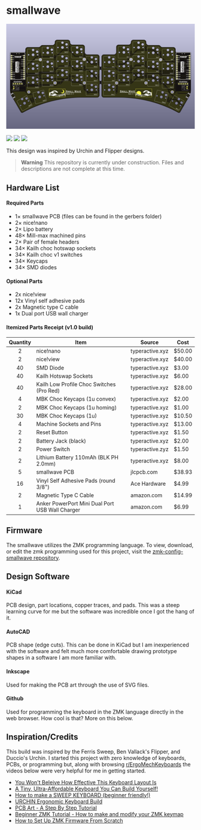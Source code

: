 # smallwave

![PCB Preview](./gallery/main-top.png)

<span>
  <img src="https://img.shields.io/github/last-commit/rosennx6/smallwave?style=flat">
  <img src="https://img.shields.io/badge/release-v1.1-success">
  <img src="https://img.shields.io/badge/Language-ZMK-8A2BE2">
  
</span>

This design was inspired by Urchin and Flipper designs.

> **Warning**
> This repository is currently under construction. Files and descriptions are not complete at this time.

## Hardware List
#### Required Parts
- 1× smallwave PCB (files can be found in the gerbers folder)
- 2× nice!nano
- 2× Lipo battery
- 48× Mill-max machined pins
- 2× Pair of female headers
- 34× Kailh choc hotswap sockets
- 34× Kailh choc v1 switches
- 34× Keycaps
- 34× SMD diodes

#### Optional Parts
- 2x nice!view
- 12x Vinyl self adhesive pads
- 2x Magnetic type C cable
- 1x Dual port USB wall charger

#### Itemized Parts Receipt (v1.0 build)
| Quantity | Item | Source | Cost |
| :---: | --- | --- | --- |
| 2 | nice!nano | typeractive.xyz | $50.00 |
| 2 | nice!view | typeractive.xyz | $40.00 |
| 40 | SMD Diode | typeractive.xyz | $3.00 |
| 40 | Kailh Hotswap Sockets | typeractive.xyz | $6.00 |
| 40 | Kailh Low Profile Choc Switches (Pro Red) | typeractive.xyz | $28.00 |
| 4 | MBK Choc Keycaps (1u convex) | typeractive.xyz | $2.00 |
| 2 | MBK Choc Keycaps (1u homing) | typeractive.xyz | $1.00 |
| 30 | MBK Choc Keycaps (1u) | typeractive.xyz | $10.50 |
| 4 | Machine Sockets and Pins | typeractive.xyz | $13.00 |
| 2 | Reset Button | typeractive.xyz | $1.50 |
| 2 | Battery Jack (black) | typeractive.xyz | $2.00 |
| 2 | Power Switch | typeractive.zyz | $1.50 |
| 2 | Lithium Battery 110mAh (BLK PH 2.0mm) | typeractive.xyz | $8.00 |
| 5 | smallwave PCB | jlcpcb.com | $38.93 |
| 16 | Vinyl Self Adhesive Pads (round 3/8") | Ace Hardware | $4.99 |
| 2 | Magnetic Type C Cable | amazon.com | $14.99 |
| 1 | Anker PowerPort Mini Dual Port USB Wall Charger | amazon.com | $6.99 |

## Firmware
The smallwave utilizes the ZMK programming language. To view, download, or edit the zmk programming used for this project, visit the [zmk-config-smallwave repository](https://github.com/rosennx6/zmk-config-smallwave).

## Design Software
#### KiCad
PCB design, part locations, copper traces, and pads. This was a steep learning curve for me but the software was incredible once I got the hang of it.
#### AutoCAD
PCB shape (edge cuts). This can be done in KiCad but I am inexperienced with the software and felt much more comfortable drawing prototype shapes in a software I am more familiar with.
#### Inkscape
Used for making the PCB art through the use of SVG files. 
#### Github
Used for programming the keyboard in the ZMK language directly in the web browser. How cool is that? More on this below.

## Inspiration/Credits
This build was inspired by the Ferris Sweep, Ben Vallack's Flipper, and Duccio's Urchin. I started this project with zero knowledge of keyboards, PCBs, or programming but, along with browsing [r/ErgoMechKeyboards](https://www.reddit.com/r/ErgoMechKeyboards/) the videos below were very helpful for me in getting started.
- [You Won't Beleive How Effective This Keyboard Layout Is](https://youtu.be/8wZ8FRwOzhU?si=EpPOE7a2gVTnpphz)
- [A Tiny, Ultra-Affordable Keyboard You Can Build Yourself!](https://youtu.be/JqpBKuEVinw?si=qibRUbN7NvYlW7R7)
- [How to make a SWEEP KEYBOARD (beginner friendly!)](https://youtu.be/fBPu7AyDtkM?si=BP1d7TfXiWL5cw6Q)
- [URCHIN Ergonomic Keyboard Build](https://youtu.be/CHSh1-dJq24?si=E14KtWMmz5-_V5mR)
- [PCB Art - A Step By Step Tutorial](https://youtu.be/vD6es-Y4LLc?si=0AxjCWdZhJgSs7d_)
- [Beginner ZMK Tutorial - How to make and modify your ZMK keymap](https://youtu.be/Kx8F4xI5yno?si=BYquHvFE0kq7FGJF)
- [How to Set Up ZMK Firmware From Scratch](https://youtu.be/O_urj-rF3bQ?si=-QcN1Bxoi7COPyYP)